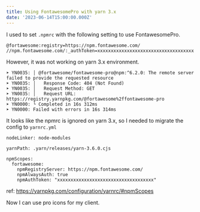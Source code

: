 ```yaml
---
title: Using FontawesomePro with yarn 3.x
date: '2023-06-14T15:00:00.000Z'
---
```


I used to set `.npmrc` with the following setting to use FontawesomePro.

```
@fortawesome:registry=https://npm.fontawesome.com/
//npm.fontawesome.com/:_authToken=xxxxxxxxxxxxxxxxxxxxxxxxxxxxxxxxxxxx
```

However, it was not working on yarn 3.x environment.

```
➤ YN0035: │ @fortawesome/fontawesome-pro@npm:^6.2.0: The remote server failed to provide the requested resource
➤ YN0035: │   Response Code: 404 (Not Found)
➤ YN0035: │   Request Method: GET
➤ YN0035: │   Request URL: https://registry.yarnpkg.com/@fortawesome%2ffontawesome-pro
➤ YN0000: └ Completed in 16s 312ms
➤ YN0000: Failed with errors in 16s 314ms
```

It looks like the npmrc is ignored on yarn 3.x, so I needed to migrate the config to `yarnrc.yml`

```
nodeLinker: node-modules

yarnPath: .yarn/releases/yarn-3.6.0.cjs

npmScopes:
  fortawesome:
    npmRegistryServer: https://npm.fontawesome.com/
    npmAlwaysAuth: true
    npmAuthToken: "xxxxxxxxxxxxxxxxxxxxxxxxxxxxxxxxxxxx"
```

ref: https://yarnpkg.com/configuration/yarnrc/#npmScopes

Now I can use pro icons for my client.
